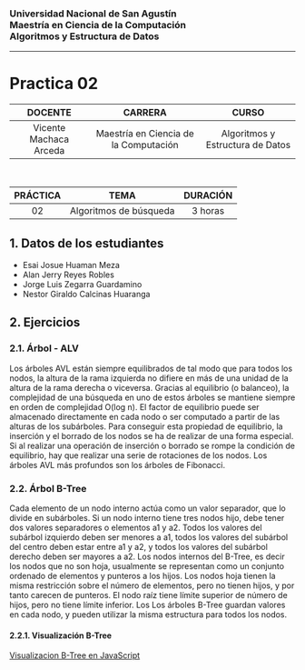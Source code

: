 ### Universidad Nacional de San Agustín <br/> Maestría en Ciencia de la Computación <br/>  Algoritmos y Estructura de Datos
<hr/>

# Practica 02

| DOCENTE | CARRERA | CURSO |
| :-: | :-: | :-: |
| Vicente Machaca Arceda | Maestría en Ciencia de la Computación | Algoritmos y Estructura de Datos |
<br/>

| PRÁCTICA | TEMA | DURACIÓN |
| :-: | :-: | :-: |
| 02 | Algoritmos de búsqueda | 3 horas

## 1. Datos de los estudiantes
 - Esai Josue Huaman Meza
 - Alan Jerry Reyes Robles
 - Jorge Luis Zegarra Guardamino
 - Nestor Giraldo Calcinas Huaranga

## 2. Ejercicios

### 2.1. Árbol - ALV

Los árboles AVL están siempre equilibrados de tal modo que para todos los nodos, la altura de la rama izquierda no difiere en más de una unidad de la altura de la rama derecha o viceversa.
Gracias al equilibrio (o balanceo), la complejidad de una búsqueda en uno de estos árboles se mantiene siempre en orden de complejidad O(log n).
El factor de equilibrio puede ser almacenado directamente en cada nodo o ser computado a partir de las alturas de los subárboles.
Para conseguir esta propiedad de equilibrio, la inserción y el borrado de los nodos se ha de realizar de una forma especial.
Si al realizar una operación de inserción o borrado se rompe la condición de equilibrio, hay que realizar una serie de rotaciones de los nodos.
Los árboles AVL más profundos son los árboles de Fibonacci.

### 2.2. Árbol B-Tree

Cada elemento de un nodo interno actúa como un valor separador, que lo divide en subárboles. Si un nodo interno tiene tres nodos hijo, debe tener dos valores separadores o elementos a1 y a2. Todos los valores del subárbol izquierdo deben ser menores a a1, todos los valores del subárbol del centro deben estar entre a1 y a2, y todos los valores del subárbol derecho deben ser mayores a a2.
Los nodos internos del B-Tree, es decir los nodos que no son hoja, usualmente se representan como un conjunto ordenado de elementos y punteros a los hijos.
Los nodos hoja tienen la misma restricción sobre el número de elementos, pero no tienen hijos, y por tanto carecen de punteros.
El nodo raíz tiene límite superior de número de hijos, pero no tiene límite inferior.
Los Los árboles B-Tree guardan valores en cada nodo, y pueden utilizar la misma estructura para todos los nodos.

#### 2.2.1. Visualización B-Tree

<a href="https://josuemzx.github.io/Implementacion_AVL_y_B-Tree/">Visualizacion B-Tree en JavaScript</a>
